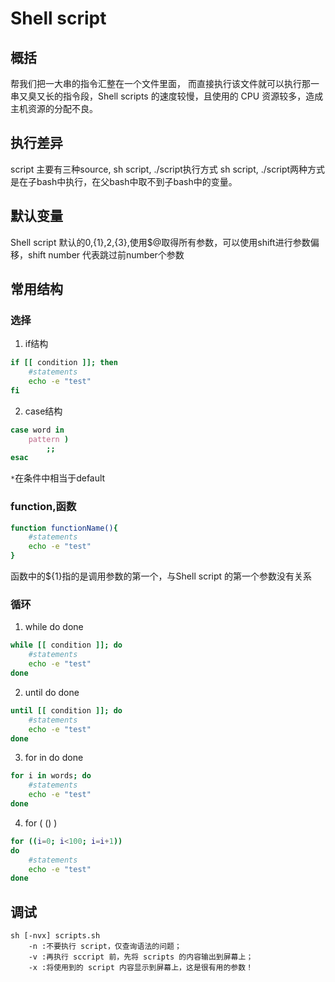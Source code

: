 # Shell script

## 概括
帮我们把一大串的指令汇整在一个文件里面， 而直接执行该文件就可以执行那一串又臭又长的指令段，Shell scripts 的速度较慢，且使用的 CPU 资源较多，造成主机资源的分配不良。

## 执行差异
script 主要有三种source, sh script, ./script执行方式
sh script, ./script两种方式是在子bash中执行，在父bash中取不到子bash中的变量。

## 默认变量
Shell script 默认的${0},${1},${2},${3},使用$@取得所有参数，可以使用shift进行参数偏移，shift number 代表跳过前number个参数

## 常用结构

### 选择
1. if结构
```bash
if [[ condition ]]; then
	#statements
	echo -e "test"
fi
```
2. case结构
```bash
case word in
	pattern )
		;;
esac
```
`*`在条件中相当于default

### function,函数
```bash
function functionName(){
    #statements
    echo -e "test"
}
```
函数中的${1}指的是调用参数的第一个，与Shell script 的第一个参数没有关系

### 循环
1. while do done
```bash
while [[ condition ]]; do
	#statements
	echo -e "test"
done
```
2. until do done
```bash
until [[ condition ]]; do
	#statements
	echo -e "test"
done
```
3. for in do done
```bash
for i in words; do
	#statements
	echo -e "test"
done
```
4. for ( () )
```bash
for ((i=0; i<100; i=i+1))
do
    #statements
    echo -e "test"
done
```

## 调试
```
sh [-nvx] scripts.sh
    -n :不要执行 script，仅查询语法的问题；
    -v :再执行 sccript 前，先将 scripts 的内容输出到屏幕上；
    -x :将使用到的 script 内容显示到屏幕上，这是很有用的参数！
```